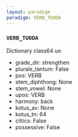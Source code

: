 ```yaml
---
layout: paradigm
paradigm: VERB_TUODA
---
```

### ` VERB_TUODA `

Dictionary class64 uo
* grade_dir: strengthen
* plurale_tantum: False
* pos: VERB
* stem_diphthong: None
* stem_vowel: None
* upos: VERB
* harmony: back
* kotus_av: None
* kotus_tn: 64
* clitics: False
* possessive: False
